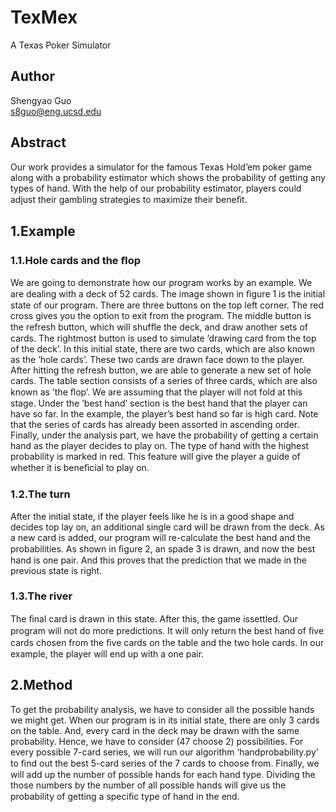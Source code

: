# TexMex
A Texas Poker Simulator
## Author
Shengyao Guo     <br />   s8guo@eng.ucsd.edu

## Abstract
Our work provides a simulator for the famous Texas Hold’em poker game along with a probability estimator which shows the probability of getting any types of hand. 
With the help of our probability estimator, players could adjust their gambling strategies to maximize their beneﬁt.

## 1.Example

### 1.1.Hole cards and the ﬂop 

We are going to demonstrate how our program works by an example. We are dealing with a deck of 52 cards. The image shown in ﬁgure 1 is the initial state of our program. There are three buttons on the top left corner. The red cross gives you the option to exit from the program. The middle button is the refresh button, which will shufﬂe the deck, and draw another sets of cards. The rightmost button is used to simulate ’drawing card from the top of the deck’. In this initial state, there are two cards, which are also known as the ’hole cards’. These two cards are drawn face down to the player. After hitting the refresh button, we are able to generate a new set of hole cards. The table section consists of a series of three cards, which are also known as ’the ﬂop’. We are assuming that the player will not fold at this stage. Under the ’best hand’ section is the best hand that the player can have so far. In the example, the player’s best hand so far is high card. Note that the series of cards has already been assorted in ascending order. Finally, under the analysis part, we have the probability of getting a certain hand as the player decides to play on. The type of hand with the highest probability is marked in red. This feature will give the player a guide of whether it is beneﬁcial to play on. 


### 1.2.The turn 
After the initial state, if the player feels like he is in a good shape and decides top lay on, an additional single card will be drawn from the deck. As a new card is added, our program will re-calculate the best hand and the probabilities. As shown in ﬁgure 2, an spade 3 is drawn, and now the best hand is one pair. And this proves that the prediction that we made in the previous state is right.

### 1.3.The river 
The ﬁnal card is drawn in this state. After this, the game issettled. Our program will not do more predictions. It will only return the best hand of ﬁve cards chosen from the ﬁve cards on the table and the two hole cards. In our example, the player will end up with a one pair. 

## 2.Method
To get the probability analysis, we have to consider all the possible hands we might get. When our program is in its initial state, there are only 3 cards on the table. And, every card in the deck may be drawn with the same probability. Hence, we have to consider (47 choose 2) possibilities. For every possible 7-card series, we will run our algorithm ‘handprobability.py’ to ﬁnd out the best 5-card series of the 7 cards to choose from. Finally, we will add up the number of possible hands for each hand type. Dividing the those numbers by the number of all possible hands will give us the probability of getting a speciﬁc type of hand in the end. 


